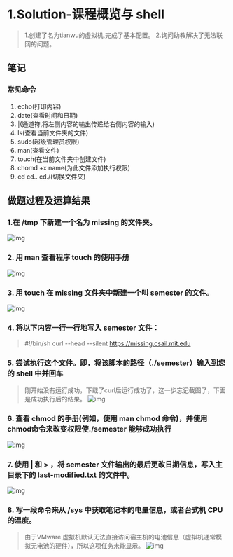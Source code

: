 # 1.Solution-课程概览与 shell
>
> 1.创建了名为tianwu的虚拟机,完成了基本配置。
> 2.询问助教解决了无法联网的问题。

## 笔记

### 常见命令
1. echo(打印内容)
2. date(查看时间和日期)
3. |(通道符,将左侧内容的输出传递给右侧内容的输入)
4. ls(查看当前文件夹的文件)
5. sudo(超级管理员权限)
6. man(查看文件)
7. touch(在当前文件夹中创建文件)
8. chomd +x name(为此文件添加执行权限)
9. cd cd.. cd./(切换文件夹)

## 做题过程及运算结果

### 1.在 /tmp 下新建一个名为 missing 的文件夹。
![img](./img/image.png)

### 2. 用 man 查看程序 touch 的使用手册
![img](./img/image-1.png)

### 3. 用 touch 在 missing 文件夹中新建一个叫 semester 的文件。
![img](./img/image-2.png)

### 4. 将以下内容一行一行地写入 semester 文件：
> #!/bin/sh
> curl --head --silent https://missing.csail.mit.edu

### 5. 尝试执行这个文件。即，将该脚本的路径（./semester）输入到您的 shell 中并回车
>刚开始没有运行成功，下载了curl后运行成功了，这一步忘记截图了，下面是成功执行后的结果。
![img](./img/image-3.png)

### 6. 查看 chmod 的手册(例如，使用 man chmod 命令)，并使用chmod命令来改变权限使./semester 能够成功执行
![img](./img/image-4.png)

### 7. 使用 | 和 > ，将 semester 文件输出的最后更改日期信息，写入主目录下的 last-modified.txt 的文件中。
![img](./img/image-5.png)

### 8. 写一段命令来从 /sys 中获取笔记本的电量信息，或者台式机 CPU 的温度。
> 由于VMware 虚拟机默认无法直接访问宿主机的电池信息（虚拟机通常模拟无电池的硬件），所以这项任务未能显示。
![img](./img/image-6.png)
